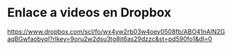 # Enlace a videos en Dropbox

https://www.dropbox.com/scl/fo/wx4yw2rb03w4oey0508fb/ABO41nAlN2GaqBGwfaobyqI?rlkey=9oru2w2dsu3tg8jt6as29dzzc&st=pd590fo1&dl=0
